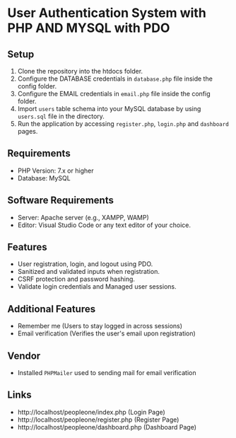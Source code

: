 # User Authentication System with PHP AND MYSQL with PDO

## Setup

1. Clone the repository into the htdocs folder.
2. Configure the DATABASE credentials in `database.php` file inside the config folder. 
3. Configure the EMAIL credentials in `email.php` file inside the config folder. 
4. Import `users` table schema into your MySQL database by using `users.sql` file in the directory.
5. Run the application by accessing `register.php`, `login.php` and `dashboard` pages.

## Requirements

- PHP Version: 7.x or higher
- Database: MySQL

## Software Requirements

- Server: Apache server (e.g., XAMPP, WAMP)
- Editor: Visual Studio Code or any text editor of your choice.

## Features

- User registration, login, and logout using PDO.
- Sanitized and validated inputs when registration.
- CSRF protection and password hashing.
- Validate login credentials and Managed user sessions.

## Additional Features

- Remember me (Users to stay logged in across sessions)
- Email verification (Verifies the user's email upon registration)

## Vendor

- Installed `PHPMailer` used to sending mail for email verification

## Links

- http://localhost/peopleone/index.php   (Login Page)
- http://localhost/peopleone/register.php  (Register Page)
- http://localhost/peopleone/dashboard.php  (Dashboard Page)






